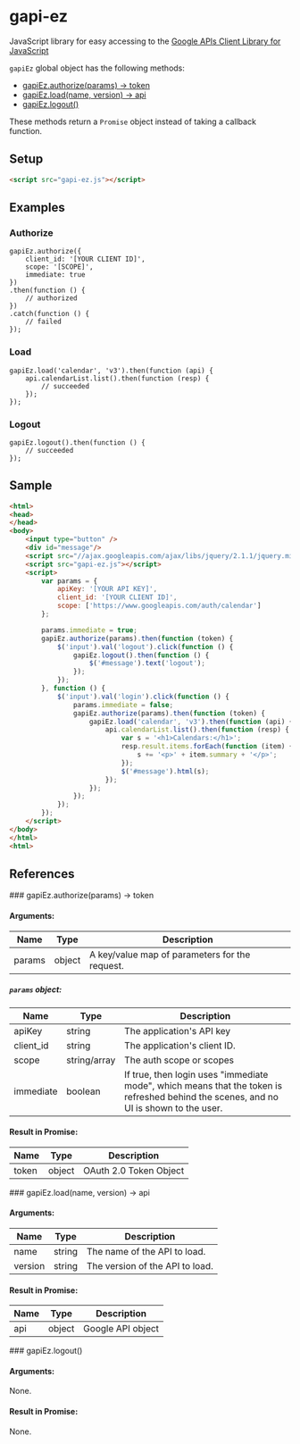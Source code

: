 gapi-ez
=======

JavaScript library for easy accessing to the [Google APIs Client Library for JavaScript](https://developers.google.com/api-client-library/javascript/)

`gapiEz` global object has the following methods:

 * [gapiEz.authorize(params) -> token](#authorize)
 * [gapiEz.load(name, version) -> api](#load)
 * [gapiEz.logout()](#logout)

These methods return a `Promise` object instead of taking a callback function.

Setup
-----

```HTML
<script src="gapi-ez.js"></script>
```

Examples
--------

### Authorize

```JS
gapiEz.authorize({
    client_id: '[YOUR CLIENT ID]',
    scope: '[SCOPE]',
    immediate: true
})
.then(function () {
    // authorized
})
.catch(function () {
    // failed
});
```

### Load

```JS
gapiEz.load('calendar', 'v3').then(function (api) {
    api.calendarList.list().then(function (resp) {
        // succeeded
    });
});
```

### Logout

```JS
gapiEz.logout().then(function () {
    // succeeded
});
```

Sample
------

```HTML
<html>
<head>
</head>
<body>
    <input type="button" />
    <div id="message"/>
    <script src="//ajax.googleapis.com/ajax/libs/jquery/2.1.1/jquery.min.js"></script>
    <script src="gapi-ez.js"></script>
    <script>
        var params = {
            apiKey: '[YOUR API KEY]',
            client_id: '[YOUR CLIENT ID]',
            scope: ['https://www.googleapis.com/auth/calendar']
        };

        params.immediate = true;
        gapiEz.authorize(params).then(function (token) {
            $('input').val('logout').click(function () {
                gapiEz.logout().then(function () {
                    $('#message').text('logout');
                });
            });
        }, function () {
            $('input').val('login').click(function () {
                params.immediate = false;
                gapiEz.authorize(params).then(function (token) {
                    gapiEz.load('calendar', 'v3').then(function (api) {
                        api.calendarList.list().then(function (resp) {
                            var s = '<h1>Calendars:</h1>';
                            resp.result.items.forEach(function (item) {
                                s += '<p>' + item.summary + '</p>';
                            });
                            $('#message').html(s);
                        });
                    });
                });
            });
        });
    </script>
</body>
</html>
<html>
```

References
----------

<a name="authorize"/>
### gapiEz.authorize(params) -> token

#### Arguments:

|  Name  |  Type  |                  Description                   |
| ------ | ------ | ---------------------------------------------- |
| params | object | A key/value map of parameters for the request. |

##### `params` object:

|    Name   |     Type     |         Description          |
| --------- | ------------ | ---------------------------- |
| apiKey    | string       | The application's API key    |
| client_id | string       | The application's client ID. |
| scope     | string/array | The auth scope or scopes     |
| immediate | boolean      | If true, then login uses "immediate mode", which means that the token is refreshed behind the scenes, and no UI is shown to the user. |

#### Result in Promise:

|  Name |  Type  |      Description       |
| ----- | ------ | ---------------------- |
| token | object | OAuth 2.0 Token Object |

<a name="load"/>
### gapiEz.load(name, version) -> api

#### Arguments:

|   Name  |  Type  |           Description           |
| ------- | ------ | ------------------------------- |
| name    | string | The name of the API to load.    |
| version | string | The version of the API to load. |

#### Result in Promise:

| Name |  Type  |    Description    |
| ---- | ------ | ----------------- |
| api  | object | Google API object |

<a name="logout"/>
### gapiEz.logout()

#### Arguments:

None.

#### Result in Promise:

None.
